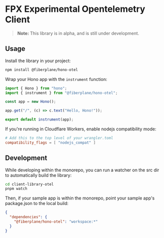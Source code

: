# FPX Experimental Opentelemetry Client

> **Note:** This library is in alpha, and is still under development.

## Usage

Install the library in your project:

```bash
npm install @fiberplane/hono-otel
```

Wrap your Hono app with the `instrument` function:

```typescript
import { Hono } from "hono";
import { instrument } from "@fiberplane/hono-otel";

const app = new Hono();

app.get("/", (c) => c.text("Hello, Hono!"));

export default instrument(app);
```

If you're running in Cloudflare Workers, enable nodejs compatibility mode:

```toml
# Add this to the top level of your wrangler.toml
compatibility_flags = [ "nodejs_compat" ]
```

## Development

While developing within the monorepo, you can run a watcher on the src dir to automatically build the library:

```bash
cd client-library-otel
pnpm watch
```

Then, if your sample app is within the monorepo, point your sample app's package.json to the local build:

```json
{
  "dependencies": {
    "@fiberplane/hono-otel": "workspace:*"
  }
}
```
